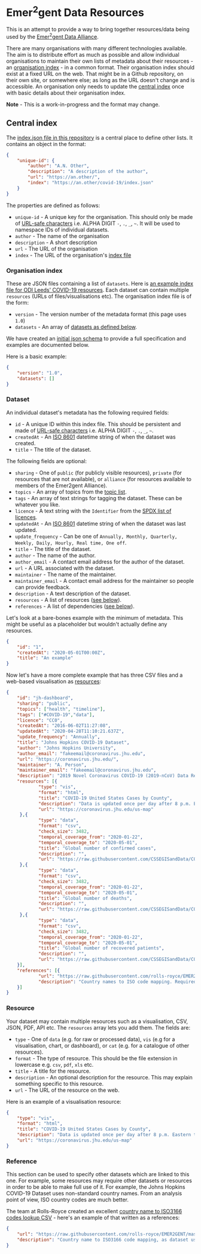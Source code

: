 # Emer<sup>2</sup>gent Data Resources
This is an attempt to provide a way to bring together resources/data being used by the [Emer<sup>2</sup>gent Data Alliance](http://www.emergentalliance.org).

There are many organisations with many different technologies available. The aim is to distribute effort as much as possible and allow individual organisations to maintain their own lists of metadata about their resources - an [organisation index](#organisation-index) - in a common format. Their organisation index should exist at a fixed URL on the web. That might be in a Github repository, on their own site, or somewhere else; as long as the URL doesn't change and is accessible. An organisation only needs to update the [central index](#central-index) once with basic details about their organisation index.

**Note** - This is a work-in-progress and the format may change.

## Central index
The [index.json file in this repository](index.json) is a central place to define other lists. It contains an object in the format:
```json
{
    "unique-id": {                                        
        "author": "A.N. Other",
        "description": "A description of the author",
        "url": "https://an.other/",
        "index": "https://an.other/covid-19/index.json"
    }
}
```

The properties are defined as follows:

* `unique-id` - A unique key for the organisation. This should only be made of [URL-safe characters](http://www.ietf.org/rfc/rfc3986.txt) i.e. ALPHA  DIGIT  `-`, `.`, `_`, `~`. It will be used to namespace IDs of individual datasets.
* `author` - The name of the organisation
* `description` - A short description
* `url` - The URL of the organisation
* `index` - The URL of the organisation's [index file](#organisation-index)

### Organisation index

These are JSON files containing a list of `datasets`. Here is [an example index file for ODI Leeds' COVID-19 resources](https://odileeds.github.io/covid-19/index.json). Each dataset can contain multiple `resources` (URLs of files/visualisations etc). The organisation index file is of the form:

* `version` - The version number of the metadata format (this page uses `1.0`)
* `datasets` - An array of [datasets as defined below](#dataset).

We have created an [initial json schema](schemas/sub-index.json) to provide a full specification and examples are documented below.

Here is a basic example:

```json
{
	"version": "1.0",
	"datasets": []
}
```

### Dataset

An individual dataset's metadata has the following required fields:

* `id` - A unique ID within this index file. This should be persistent and made of [URL-safe characters](http://www.ietf.org/rfc/rfc3986.txt) i.e. ALPHA  DIGIT  `-`, `.`, `_`, `~`.
* `createdAt` - An [ISO 8601](https://en.wikipedia.org/wiki/ISO_8601) datetime string of when the dataset was created.
* `title` - The title of the dataset.

The following fields are optional:

* `sharing` - One of `public` (for publicly visible resources), `private` (for resources that are not available), or `alliance` (for resources available to members of the Emer2gent Alliance).
* `topics` - An array of topics from the [topic list](topics.json).
* `tags` - An array of text strings for tagging the dataset. These can be whatever you like.
* `licence` - A text string with the `Identifier` from the [SPDX list of licences](https://spdx.org/licenses/).
* `updatedAt` - An [ISO 8601](https://en.wikipedia.org/wiki/ISO_8601) datetime string of when the dataset was last updated. 
* `update_frequency` - Can be one of `Annually, Monthly, Quarterly, Weekly, Daily, Hourly, Real time, One off`.
* `title` - The title of the dataset.
* `author` - The name of the author.
* `author_email` - A contact email address for the author of the dataset.
* `url` - A URL associated with the dataset.
* `maintainer` - The name of the maintainer.
* `maintainer_email` - A contact email address for the maintainer so people can provide feedback.
* `description` - A text description of the dataset.
* `resources` - A list of resources ([see below](#resource)).
* `references` - A list of dependencies ([see below](#reference)).

Let's look at a bare-bones example with the minimum of metadata. This might be useful as a placeholder but wouldn't actually define any resources.

```json
{
	"id": "1",
	"createdAt": "2020-05-01T00:00Z",
	"title": "An example"
}
```

Now let's have a more complete example that has three CSV files and a web-based visualisation as [resources](#resource):

```json
{
    "id": "jh-dashboard",
    "sharing": "public",
    "topics": ["health", "timeline"],
    "tags": ["#COVID-19","data"],
    "licence": "CC0",
    "createdAt": "2016-06-02T11:27:08",
    "updatedAt": "2020-04-28T11:10:21.637Z",
    "update_frequency": "Annually",
    "title": "Johns Hopkins COVID-19 Dataset",
    "author": "Johns Hopkins University",
    "author_email": "fakeemail@coronavirus.jhu.edu",
    "url": "https://coronavirus.jhu.edu/",
    "maintainer": "A. Person",
    "maintainer_email": "fakeemail@coronavirus.jhu.edu",
    "description": "2019 Novel Coronavirus COVID-19 (2019-nCoV) Data Repository by Johns Hopkins CSSE",
    "resources": [{
            "type": "vis",
            "format": "html",
            "title": "COVID-19 United States Cases by County",
            "description": "Data is updated once per day after 8 p.m. Eastern to allow the system to pull county-level data. For the most up-to-date confirmed cases and deaths, please see the COVID-19 Global Map. New York City borough deaths data does not include Probable COVID-19 deaths, as this data is not reported.",
            "url": "https://coronavirus.jhu.edu/us-map"
     },{
            "type": "data",
            "format": "csv",
            "check_size": 3482,
            "temporal_coverage_from": "2020-01-22",
            "temporal_coverage_to": "2020-05-01",
            "title": "Global number of confirmed cases",
            "description": "",
            "url": "https://raw.githubusercontent.com/CSSEGISandData/COVID-19/master/csse_covid_19_data/csse_covid_19_time_series/time_series_covid19_confirmed_global.csv"
     },{
            "type": "data",
            "format": "csv",
            "check_size": 3482,
            "temporal_coverage_from": "2020-01-22",
            "temporal_coverage_to": "2020-05-01",
            "title": "Global number of deaths",
            "description": "",
            "url": "https://raw.githubusercontent.com/CSSEGISandData/COVID-19/master/csse_covid_19_data/csse_covid_19_time_series/time_series_covid19_deaths_global.csv"
     },{
            "type": "data",
            "format": "csv",
            "check_size": 3482,
            "temporal_coverage_from": "2020-01-22",
            "temporal_coverage_to": "2020-05-01",
            "title": "Global number of recovered patients",
            "description": "",
            "url": "https://raw.githubusercontent.com/CSSEGISandData/COVID-19/master/csse_covid_19_data/csse_covid_19_time_series/time_series_covid19_recovered_global.csv"
    }],
    "references": [{
            "url": "https://raw.githubusercontent.com/rolls-royce/EMER2GENT/master/data/sun/geo/country_name_mapping.csv",
            "description": "Country names to ISO code mapping. Required as data uses non-standard country names."
    }]
}
```

### Resource

Your dataset may contain multiple resources such as a visualisation, CSV, JSON, PDF, API etc. The `resources` array lets you add them. The fields are:

* `type` - One of `data` (e.g. for raw or processed data), `vis` (e.g for a visualisation, chart, or dashboard), or `cat` (e.g. for a catalogue of other resources).
* `format` - The type of resource. This should be the file extension in lowercase e.g. `csv`, `pdf`, `xls` etc.
* `title` - A title for the resource.
* `description` - An optional description for the resource. This may explain something specific to this resource.
* `url` - The URL of the resource on the web. 

Here is an example of a visualisation resource:

```json
{
	"type": "vis",
	"format": "html",
	"title": "COVID-19 United States Cases by County",
	"description": "Data is updated once per day after 8 p.m. Eastern to allow the system to pull county-level data. For the most up-to-date confirmed cases and deaths, please see the COVID-19 Global Map. New York City borough deaths data does not include Probable COVID-19 deaths, as this data is not reported.",
	"url": "https://coronavirus.jhu.edu/us-map"
}
```


### Reference

This section can be used to specify other datasets which are linked to this one. For example, some resources may require other datasets or resources in order to be able to make full use of it. For example, the Johns Hopkins COVID-19 Dataset uses non-standard country names. From an analysis point of view, ISO country codes are much better.

The team at Rolls-Royce created an excellent [country name to ISO3166 codes lookup CSV](https://github.com/rolls-royce/EMER2GENT/tree/master/data/sun/geo) - here's an example of that written as a references:

```json
{
	"url": "https://raw.githubusercontent.com/rolls-royce/EMER2GENT/master/data/sun/geo/country_name_mapping.csv",
	"description": "Country name to ISO3166 code mapping, as dataset uses non-standard country names"
}
```
